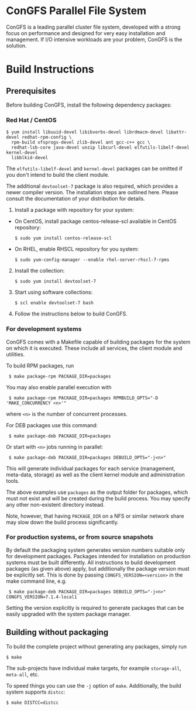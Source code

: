 # ConGFS Parallel File System
ConGFS is a leading parallel cluster file system,
developed with a strong focus on performance and designed for very easy
installation and management.
If I/O intensive workloads are your problem, ConGFS is the solution.


# Build Instructions

## Prerequisites
Before building ConGFS, install the following dependency packages:

### Red Hat / CentOS
```
$ yum install libuuid-devel libibverbs-devel librdmacm-devel libattr-devel redhat-rpm-config \
  rpm-build xfsprogs-devel zlib-devel ant gcc-c++ gcc \
  redhat-lsb-core java-devel unzip libcurl-devel elfutils-libelf-devel kernel-devel 
  libblkid-devel
```

The `elfutils-libelf-devel` and `kernel-devel` packages can be omitted if you don't intend to
build the client module.

The additional `devtoolset-7` package is also required,
which provides a newer compiler version. The installation steps are outlined here.
Please consult the documentation of your distribution for details.

  1. Install a package with repository for your system:
   - On CentOS, install package centos-release-scl available in CentOS repository:
     ```
     $ sudo yum install centos-release-scl
     ```
   - On RHEL, enable RHSCL repository for you system:
     ```
     $ sudo yum-config-manager --enable rhel-server-rhscl-7-rpms
     ```
  2. Install the collection:
     ```
     $ sudo yum install devtoolset-7
     ```

  3. Start using software collections:
     ```
     $ scl enable devtoolset-7 bash
     ```
  4. Follow the instructions below to build ConGFS.

### For development systems

ConGFS comes with a Makefile capable of building packages for the system on which it is executed.
These include all services, the client module and utilities.

To build RPM packages, run
```
 $ make package-rpm PACKAGE_DIR=packages
```
You may also enable parallel execution with
```
 $ make package-rpm PACKAGE_DIR=packages RPMBUILD_OPTS="-D 'MAKE_CONCURRENCY <n>'"
```
where `<n>` is the number of concurrent processes.

For DEB packages use this command:
```
 $ make package-deb PACKAGE_DIR=packages
```
Or start with `<n>` jobs running in parallel:
```
 $ make package-deb PACKAGE_DIR=packages DEBUILD_OPTS="-j<n>"
```

This will generate individual packages for each service (management, meta-data, storage)
as well as the client kernel module and administration tools.

The above examples use `packages` as the output folder for packages, which must not exist
and will be created during the build process.
You may specify any other non-existent directory instead.

Note, however, that having `PACKAGE_DIR` on a NFS or similar network share may slow down
the build process significantly.

### For production systems, or from source snapshots

By default the packaging system generates version numbers suitable only for development
packages. Packages intended for installation on production systems must be built differently.
All instructions to build development packages (as given above) apply, but additionally the
package version must be explicitly set. This is done by passing `CONGFS_VERSION=<version>`
in the make command line, e.g.
```
 $ make package-deb PACKAGE_DIR=packages DEBUILD_OPTS="-j<n>" CONGFS_VERSION=7.1.4-local1
```

Setting the version explicitly is required to generate packages that can be easily upgraded
with the system package manager.


## Building without packaging
To build the complete project without generating any packages,
simply run
```
$ make
```

The sub-projects have individual make targets, for example `storage-all`,
`meta-all`, etc.

To speed things you can use the `-j` option of `make`.
Additionally, the build system supports `distcc`:
```
$ make DISTCC=distcc
```
